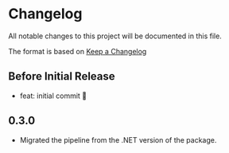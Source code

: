 # Changelog
All notable changes to this project will be documented in this file.

The format is based on [Keep a Changelog](http://keepachangelog.com/en/1.0.0/)

## Before Initial Release

- feat: initial commit 🎉

## 0.3.0

- Migrated the pipeline from the .NET version of the package.
